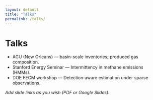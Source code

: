```yaml
---
layout: default
title: "Talks"
permalink: /talks/
---
```


# Talks

- AGU (New Orleans) — basin-scale inventories; produced gas composition.  
- Stanford Energy Seminar — Intermittency in methane emissions (HMMs).  
- DOE FECM workshop — Detection‑aware estimation under sparse observations.

*Add slide links as you wish (PDF or Google Slides).*